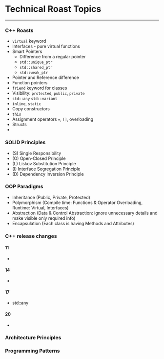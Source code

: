 # Technical Roast Topics
---
### C++ Roasts
* `virtual` keyword
* Interfaces - pure virtual functions
* Smart Pointers
  * Difference from a regular pointer
  * `std::unique_ptr`
  * `std::shared_ptr`
  * `std::weak_ptr`
* Pointer and Reference difference
* Function pointers
* `friend` keyword for classes
* Visibility: `protected`, `public`, `private`
* `std::any` `std::variant`
* `inline`, `static`
* Copy constructors
* `this`
* Assignment operators `=`, `[]`, overloading
* Structs
*

### SOLID Principles
  * (S) Single Responsibility
  * (O) Open-Closed Principle
  * (L) Liskov Substitution Principle
  * (I) Interface Segregation Principle
  * (D) Dependency Inversion Principle

### OOP Paradigms
  * Inheritance (Public, Private, Protected)
  * Polymorphism (Compile time: Functions & Operator Overloading, Runtime: Virtual, Interfaces)
  * Abstraction (Data & Control Abstraction: ignore unnecessary details and make visible only required info)
  * Encapsulation (Each class is having Methods and Attributes)

### C++ release changes
#### 11
*
#### 14
*
#### 17
* std::any

#### 20
*
### Architecture Principles

### Programming Patterns
